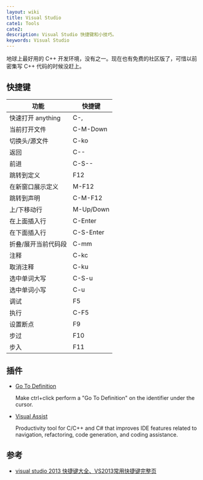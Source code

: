 ```yaml
---
layout: wiki
title: Visual Studio
cate1: Tools
cate2:
description: Visual Studio 快捷键和小技巧。
keywords: Visual Studio
---
```


地球上最好用的 C++ 开发环境，没有之一。现在也有免费的社区版了，可惜以前密集写 C++ 代码的时候没赶上。

## 快捷键

| 功能                | 快捷键    |
|---------------------|-----------|
| 快速打开 anything   | C-,       |
| 当前打开文件        | C-M-Down  |
| 切换头/源文件       | C-ko      |
| 返回                | C--       |
| 前进                | C-S--     |
| 跳转到定义          | F12       |
| 在新窗口展示定义    | M-F12     |
| 跳转到声明          | C-M-F12   |
| 上/下移动行         | M-Up/Down |
| 在上面插入行        | C-Enter   |
| 在下面插入行        | C-S-Enter |
| 折叠/展开当前代码段 | C-mm      |
| 注释                | C-kc      |
| 取消注释            | C-ku      |
| 选中单词大写        | C-S-u     |
| 选中单词小写        | C-u       |
| 调试                | F5        |
| 执行                | C-F5      |
| 设置断点            | F9        |
| 步过                | F10       |
| 步入                | F11       |

## 插件

* [Go To Definition](https://marketplace.visualstudio.com/items?itemName=NoahRichards.GoToDefinition)

  Make ctrl+click perform a "Go To Definition" on the identifier under the cursor.

* [Visual Assist](https://marketplace.visualstudio.com/items?itemName=WholeTomatoSoftware.VisualAssist)

  Productivity tool for C/C++ and C# that improves IDE features related to navigation, refactoring, code generation, and coding assistance.

## 参考

* [visual studio 2013 快捷键大全、VS2013常用快捷键完整页](http://wenku.baidu.com/link?url=HPb7QlXnADYV7xgZ9lBHgGWTMcS-srDHselMynLfgG_kd7OXGM25qv6KWxzHfU5HbHDJTHHFLXJ0RsJv9295VFxJKusvjo1JlvQ0yfoUuda)
